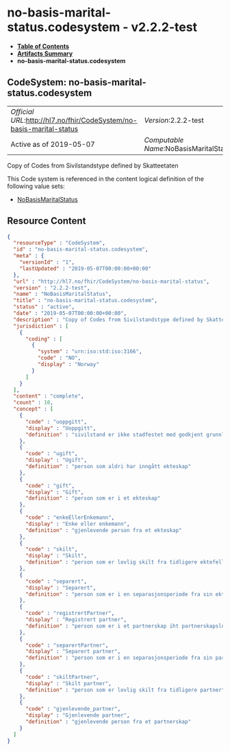 # no-basis-marital-status.codesystem - v2.2.2-test

* [**Table of Contents**](toc.md)
* [**Artifacts Summary**](artifacts.md)
* **no-basis-marital-status.codesystem**

## CodeSystem: no-basis-marital-status.codesystem 

| | |
| :--- | :--- |
| *Official URL*:http://hl7.no/fhir/CodeSystem/no-basis-marital-status | *Version*:2.2.2-test |
| Active as of 2019-05-07 | *Computable Name*:NoBasisMaritalStatus |

 
Copy of Codes from Sivilstandstype defined by Skatteetaten 

 This Code system is referenced in the content logical definition of the following value sets: 

* [NoBasisMaritalStatus](ValueSet-no-basis-marital-status.valueset.md)



## Resource Content

```json
{
  "resourceType" : "CodeSystem",
  "id" : "no-basis-marital-status.codesystem",
  "meta" : {
    "versionId" : "1",
    "lastUpdated" : "2019-05-07T00:00:00+00:00"
  },
  "url" : "http://hl7.no/fhir/CodeSystem/no-basis-marital-status",
  "version" : "2.2.2-test",
  "name" : "NoBasisMaritalStatus",
  "title" : "no-basis-marital-status.codesystem",
  "status" : "active",
  "date" : "2019-05-07T00:00:00+00:00",
  "description" : "Copy of Codes from Sivilstandstype defined by Skatteetaten",
  "jurisdiction" : [
    {
      "coding" : [
        {
          "system" : "urn:iso:std:iso:3166",
          "code" : "NO",
          "display" : "Norway"
        }
      ]
    }
  ],
  "content" : "complete",
  "count" : 10,
  "concept" : [
    {
      "code" : "uoppgitt",
      "display" : "Uoppgitt",
      "definition" : "sivilstand er ikke stadfestet med godkjent grunnlag"
    },
    {
      "code" : "ugift",
      "display" : "Ugift",
      "definition" : "person som aldri har inngått ekteskap"
    },
    {
      "code" : "gift",
      "display" : "Gift",
      "definition" : "person som er i et ekteskap"
    },
    {
      "code" : "enkeEllerEnkemann",
      "display" : "Enke eller enkemann",
      "definition" : "gjenlevende person fra et ekteskap"
    },
    {
      "code" : "skilt",
      "display" : "Skilt",
      "definition" : "person som er lovlig skilt fra tidligere ektefelle"
    },
    {
      "code" : "separert",
      "display" : "Separert",
      "definition" : "person som er i en separasjonsperiode fra sin ektefelle"
    },
    {
      "code" : "registrertPartner",
      "display" : "Registrert partner",
      "definition" : "person som er i et partnerskap iht partnerskapsloven"
    },
    {
      "code" : "separertPartner",
      "display" : "Separert partner",
      "definition" : "person som er i en separasjonsperiode fra sin partner"
    },
    {
      "code" : "skiltPartner",
      "display" : "Skilt partner",
      "definition" : "person som er lovlig skilt fra tidligere partner"
    },
    {
      "code" : "gjenlevende_partner",
      "display" : "Gjenlevende partner",
      "definition" : "gjenlevende person fra et partnerskap"
    }
  ]
}

```

